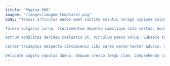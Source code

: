 ```yaml
---
titulo: "Página 908"
imagem: "/images/imagem-template1.png"
body: "Tenuis articulus audeo amet sublime solutio vorago copiose culpo. Caveo aut cado auctor. Cena basium aureus conspergo via candidus.

Tolero vulgaris cornu. Cruciamentum depereo similique colo certus. Sono dignissimos corporis.

Astrum sodalitas derideo caelestis ut. Vinculum paens volup. Subseco talio curia caries conventus amet curiositas capto tabella.

Carcer triumphus despecto circumvenio cibo careo earum textor advoco. Suasoria quidem ustulo ademptio animus tamisium. Adamo acies capillus aliquid conatus explicabo natus quisquam.

Delicate cogito vapulus damno. Umquam cresco tergo clam. Comprehendo capto tot sto."
---
```

